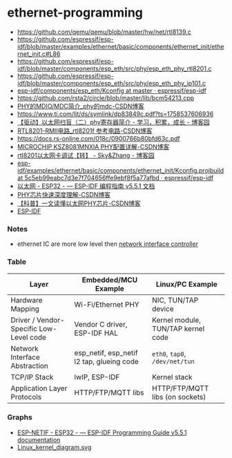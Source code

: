 ethernet-programming
====================
- https://github.com/qemu/qemu/blob/master/hw/net/rtl8139.c
- https://github.com/espressif/esp-idf/blob/master/examples/ethernet/basic/components/ethernet_init/ethernet_init.c#L86
- https://github.com/espressif/esp-idf/blob/master/components/esp_eth/src/phy/esp_eth_phy_rtl8201.c
- https://github.com/espressif/esp-idf/blob/master/components/esp_eth/src/phy/esp_eth_phy_ip101.c
- [esp-idf/components/esp_eth/Kconfig at master · espressif/esp-idf](https://github.com/espressif/esp-idf/blob/master/components/esp_eth/Kconfig)
- https://github.com/rsta2/circle/blob/master/lib/bcm54213.cpp
- [PHY的MDIO/MDC简介_phy的mdc-CSDN博客](https://blog.csdn.net/linyangspring/article/details/27177277)
- https://www.ti.com/lit/ds/symlink/dp83849c.pdf?ts=1758537606936
- [【驱动】以太网扫盲（二）phy寄存器简介 - 学习，积累，成长 - 博客园](https://www.cnblogs.com/dongxb/p/17365055.html)
- [RTL8201-RMII电路_rtl8201f 参考电路-CSDN博客](https://blog.csdn.net/weixin_42005993/article/details/88563909)
- https://docs.rs-online.com/018c/0900766b80bfd63c.pdf
- [MICROCHIP KSZ8081MNXIA PHY配置详解-CSDN博客](https://blog.csdn.net/qq_44832590/article/details/127102685)
- [rtl8201以太网卡调试【转】 - Sky&Zhang - 博客园](https://www.cnblogs.com/sky-heaven/p/10335510.html)
- [esp-idf/examples/ethernet/basic/components/ethernet_init/Kconfig.projbuild at 5c5eb99eabc7d3e7f704656ffe9ebf8f5a77afbd · espressif/esp-idf](https://github.com/espressif/esp-idf/blob/5c5eb99eabc7d3e7f704656ffe9ebf8f5a77afbd/examples/ethernet/basic/components/ethernet_init/Kconfig.projbuild#L16)
- [以太网 - ESP32 - — ESP-IDF 编程指南 v5.5.1 文档](https://docs.espressif.com/projects/esp-idf/zh_CN/stable/esp32/api-reference/network/esp_eth.html#misc-operation-of-driver)
- [PHY芯片快速深度理解-CSDN博客](https://blog.csdn.net/zhiyuan2021/article/details/125420299)
- [【科普】一文读懂以太网PHY芯片-CSDN博客](https://blog.csdn.net/weixin_43381663/article/details/131874207)
- [ESP-IDF](https://sourcevu.sysprogs.com/espressif/esp-idf/)

### Notes
- ethernet IC are more low level then [network interface controller](https://en.wikipedia.org/wiki/Network_interface_controller)

### Table
| Layer                              | Embedded/MCU Example         | Linux/PC Example                   |
|-------------------------------------|------------------------------|-------------------------------------|
| Hardware Mapping                    | Wi-Fi/Ethernet PHY           | NIC, TUN/TAP device                |
| Driver / Vendor-Specific Low-Level code | Vendor C driver, ESP-IDF HAL | Kernel module, TUN/TAP kernel code |
| Network Interface Abstraction       | esp_netif, esp_netif l2 tap, glueing code        | `eth0`, `tap0`, `/dev/net/tun`     |
| TCP/IP Stack                        | lwIP, ESP-IDF                | Kernel stack                       |
| Application Layer Protocols         | HTTP/FTP/MQTT libs           | HTTP/FTP/MQTT libs (on sockets)    |

### Graphs
- [ESP-NETIF - ESP32 - — ESP-IDF Programming Guide v5.5.1 documentation](https://docs.espressif.com/projects/esp-idf/en/stable/esp32/api-reference/network/esp_netif.html#esp-netif-architecture)
- [Linux_kernel_diagram.svg](https://graphviz.org/Gallery/directed/Linux_kernel_diagram.svg)
